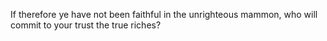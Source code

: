 If therefore ye have not been faithful in the unrighteous mammon, who will commit to your trust the true riches?
